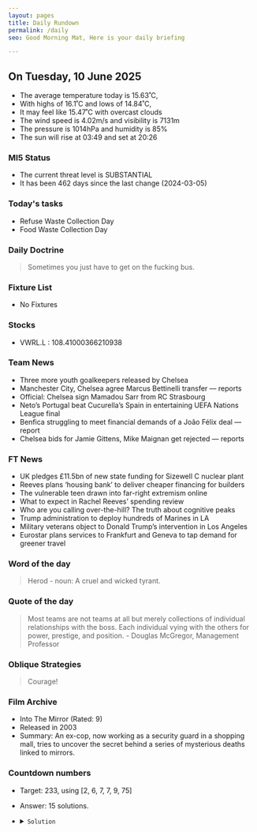 ```yaml
---
layout: pages
title: Daily Rundown
permalink: /daily
seo: Good Morning Mat, Here is your daily briefing

---
```


<!-- weather_marker starts -->
## On Tuesday, 10 June 2025

- The average temperature today is 15.63˚C,
- With highs of 16.1˚C and lows of 14.84˚C,
- It may feel like 15.47˚C with overcast clouds
- The wind speed is 4.02m/s and visibility is 7131m
- The pressure is 1014hPa and humidity is 85%
- The sun will rise at 03:49 and set at 20:26

<!-- weather_marker ends -->

### MI5 Status
<!-- threat_marker starts -->
- The current threat level is <span class="highlighter">SUBSTANTIAL</span>
- It has been 462 days since the last change (2024-03-05)

<!-- threat_marker ends -->

### Today's tasks
<!-- task_marker starts -->
- Refuse Waste Collection Day
- Food Waste Collection Day

<!-- task_marker ends -->

### Daily Doctrine
<!-- doctrine_marker starts -->
> Sometimes you just have to get on the fucking bus.
<!-- doctrine_marker ends -->

### Fixture List

<!-- fixture_marker starts -->
- No Fixtures
<!-- fixture_marker ends -->

### Stocks

<!-- stocks_marker starts -->

- VWRL.L : 108.41000366210938 

<!-- stocks_marker ends -->

### Team News
<!-- news_marker starts -->

- Three more youth goalkeepers released by Chelsea
- Manchester City, Chelsea agree Marcus Bettinelli transfer — reports
- Official: Chelsea sign Mamadou Sarr from RC Strasbourg
- Neto’s Portugal beat Cucurella’s Spain in entertaining UEFA Nations League final
- Benfica struggling to meet financial demands of a João Félix deal — report
- Chelsea bids for Jamie Gittens, Mike Maignan get rejected — reports

<!-- news_marker ends -->

### FT News

<!-- ftnews_marker starts -->

- UK pledges £11.5bn of new state funding for Sizewell C nuclear plant
- Reeves plans ‘housing bank’ to deliver cheaper financing for builders
- The vulnerable teen drawn into far-right extremism online
- What to expect in Rachel Reeves’ spending review
- Who are you calling over-the-hill? The truth about cognitive peaks
- Trump administration to deploy hundreds of Marines in LA
- Military veterans object to Donald Trump’s intervention in Los Angeles
- Eurostar plans services to Frankfurt and Geneva to tap demand for greener travel

<!-- ftnews_marker ends -->

### Word of the day

<!-- word_marker starts -->

 > Herod - noun: A cruel and wicked tyrant.

<!-- word_marker ends -->

### Quote of the day
<!-- quote_marker starts -->

> Most teams are not teams at all but merely collections of individual relationships with the boss. Each individual vying with the others for power, prestige, and position. - Douglas McGregor, Management Professor

<!-- quote_marker ends -->

### Oblique Strategies
<!-- eno_marker starts -->
> Courage!

<!-- eno_marker ends -->

### Film Archive

<!-- film_marker starts -->
- Into The Mirror (Rated: 9)
- Released in 2003
- Summary: An ex-cop, now working as a security guard in a shopping mall, tries to uncover the secret behind a series of mysterious deaths linked to mirrors.
<!-- film_marker ends -->

### Countdown numbers
<!-- game_marker starts -->

- Target: 233, using [2, 6, 7, 7, 9, 75]
- Answer: 15 solutions.

- <details><summary><code>Solution</code></summary>

  Solution: ( ( 75 - 9 ) / 2 + 7 ) x 6 - 7

   </details>

<!-- game_marker ends -->
